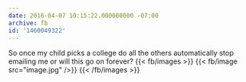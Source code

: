 ```yaml
---
date: 2016-04-07 10:15:22.000000000 -07:00
archive: fb
id: '1460049322'
---
```


So once my child picks a college do all the others automatically stop emailing me or will this go on forever?
{{< fb/images >}}
{{< fb/image src="image.jpg" />}}
{{< /fb/images >}}
